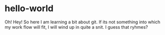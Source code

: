 # hello-world

Oh! Hey! So here I am learning a bit about git. If its not something into which my work flow will fit, I will wind up in quite a snit. I guess that ryhmes?

